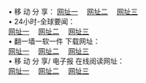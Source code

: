 &#8226; 移 动 分 享：
<a href="http://go365.gq/c/" target="_blank">网址一</a>
　<a href="http://77.gw.lt/b/" target="_blank">网址二</a>
　<a href="http://qq404.cf/s/" target="_blank">网址三</a>
　<br />
&#8226; 24小时-全球要闻：<br /> 
<a href="http://go365.gq/read/go/n1.html" target="_blank">网址一</a>
　<a href="http://77.gw.lt/read/go/n1.html" target="_blank">网址二</a>
　<a href="http://qq404.cf/read/go/n1.html" target="_blank">网址三</a>
　<br />
&#8226; 翻一墙一软一件 下载网址：<br /> 
<a href="http://go365.gq/f/" target="_blank">网址一</a>
　<a href="http://77.gw.lt/ff/" target="_blank">网址二</a>
　<a href="http://qq404.cf/f/" target="_blank">网址三</a>
<br />
&#8226; 移 动 分 享/ 电子报 在线阅读网址：<br />
<a href="http://go365.gq/c/" target="_blank">网址一</a>
　<a href="http://77.gw.lt/b/" target="_blank">网址二</a>
　<a href="http://qq404.cf/s/" target="_blank">网址三</a><br />
